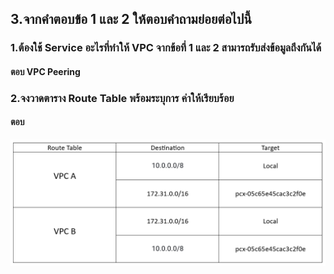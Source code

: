 ## 3.จากคำตอบข้อ 1 และ 2 ให้ตอบคำถามย่อยต่อไปนี้
### 1.ต้องใช้ Service อะไรที่ทำให้ VPC จากข้อที่ 1 และ 2 สามารถรับส่งข้อมูลถึงกันได้
#### ตอบ VPC Peering
### 2.จงวาดตาราง Route Table พร้อมระบุการ ค่าให้เรียบร้อย
#### ตอบ 
![achiture](/lab06-2023-02-17/as-03/Route%20Table.png)